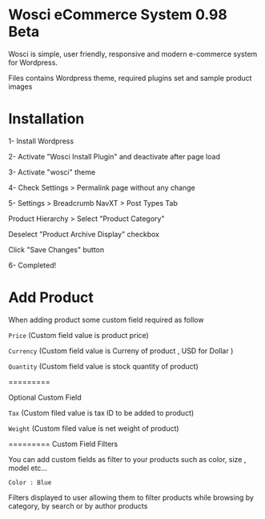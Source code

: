Wosci eCommerce System 0.98 Beta
=====
Wosci is simple, user friendly, responsive and modern e-commerce system for Wordpress.

Files contains Wordpress theme, required plugins set and sample product images


Installation
=====
1- Install Wordpress

2- Activate "Wosci Install Plugin" and deactivate after page load

3- Activate "wosci" theme

4- Check Settings > Permalink page without any change

5- Settings > Breadcrumb NavXT > Post Types Tab

  Product Hierarchy > Select "Product Category"	

  Deselect "Product Archive Display" checkbox 

  Click "Save Changes" button

6- Completed!


Add Product
=====
When adding product some custom field required as follow

<code>Price</code>  (Custom field value is product price)

<code>Currency</code>  (Custom field value is Curreny of product , USD  for Dollar )

<code>Quantity</code>  (Custom field value is stock quantity of product)


=========

Optional Custom Field


<code>Tax</code> (Custom filed value is tax ID to be added to product)

<code>Weight</code> (Custom filed value is net weight of product)

=========
Custom Field Filters

You can add custom fields as filter to your products such as color, size , model etc...

<code>Color : Blue</code>


Filters displayed to user allowing them to filter products while browsing by category, by search or by author products


